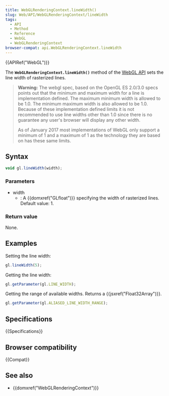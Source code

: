 ```yaml
---
title: WebGLRenderingContext.lineWidth()
slug: Web/API/WebGLRenderingContext/lineWidth
tags:
  - API
  - Method
  - Reference
  - WebGL
  - WebGLRenderingContext
browser-compat: api.WebGLRenderingContext.lineWidth
---
```

{{APIRef("WebGL")}}

The **`WebGLRenderingContext.lineWidth()`** method of the [WebGL API](/en-US/docs/Web/API/WebGL_API) sets the line width of rasterized
lines.

> **Warning:** The webgl spec, based on the OpenGL ES 2.0/3.0 specs points out that the minimum and
> maximum width for a line is implementation defined. The maximum minimum width is
> allowed to be 1.0. The minimum maximum width is also allowed to be 1.0. Because of
> these implementation defined limits it is not recommended to use line widths other
> than 1.0 since there is no guarantee any user's browser will display any other width.
>
> As of January 2017 most implementations of WebGL only support a minimum of 1 and a
> maximum of 1 as the technology they are based on has these same limits.

## Syntax

```js
void gl.lineWidth(width);
```

### Parameters

- width
  - : A {{domxref("GLfloat")}} specifying the width of rasterized lines. Default value: 1.

### Return value

None.

## Examples

Setting the line width:

```js
gl.lineWidth(5);
```

Getting the line width:

```js
gl.getParameter(gl.LINE_WIDTH);
```

Getting the range of available widths. Returns a {{jsxref("Float32Array")}}.

```js
gl.getParameter(gl.ALIASED_LINE_WIDTH_RANGE);
```

## Specifications

{{Specifications}}

## Browser compatibility

{{Compat}}

## See also

- {{domxref("WebGLRenderingContext")}}
